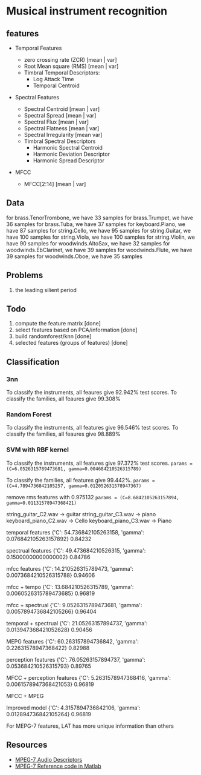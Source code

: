 # Musical instrument recognition

## features

 * Temporal Features
    + zero crossing rate (ZCR) [mean | var]
    + Root Mean square (RMS) [mean | var]
    + Timbral Temporal Descriptors:
        - Log Attack Time
        - Temporal Centroid

 * Spectral Features
    + Spectral Centroid [mean | var]
    + Spectral Spread [mean | var]
    + Spectral Flux [mean | var]
    + Spectral Flatness [mean | var]
    + Spectral Irregularity [mean var]
    + Timbral Spectral Descriptors
        - Harmonic Spectral Centroid
        - Harmonic Deviation Descriptor
        - Harmonic Spread Descriptor

 * MFCC
    + MFCC[2:14] [mean | var]

## Data

for brass.TenorTrombone, we have 33 samples
for brass.Trumpet, we have 36 samples
for brass.Tuba, we have 37 samples
for keyboard.Piano, we have 87 samples
for string.Cello, we have 95 samples
for string.Guitar, we have 100 samples
for string.Viola, we have 100 samples
for string.Violin, we have 90 samples
for woodwinds.AltoSax, we have 32 samples
for woodwinds.EbClarinet, we have 39 samples
for woodwinds.Flute, we have 39 samples
for woodwinds.Oboe, we have 35 samples

## Problems
1. the leading silient period

## Todo
1. compute the feature matrix [done]
2. select features based on PCA/information [done]
3. build randomforest/knn [done]
4. selected features (groups of features) [done]


## Classification
### 3nn
To classify the instruments, all feaures give 92.942% test scores.
To classify the families, all feaures give 99.308%

### Random Forest
To classify the instruments, all features give 96.546% test scores.
To classify the families, all feaures give 98.889%


### SVM with RBF kernel
To classify the instruments, all features give 97.372% test scores.
    `params = (C=6.0526315789473681, gamma=0.004684210526315789)`

To classify the families, all features give 99.442%.
    `params = (C=4.7894736842105257, gamma=0.012052631578947367)`

remove rms features with 0.975132
    `params = (C=8.6842105263157894, gamma=0.01131578947368421)`

string_guitar_C2.wav -> guitar
string_guitar_C3.wav -> piano
keyboard_piano_C2.wav -> Cello
keyboard_piano_C3.wav -> Piano


temporal features
{'C': 54.736842105263158, 'gamma': 0.076842105263157892}
0.84232

spectrual features
{'C': 49.473684210526315, 'gamma': 0.15000000000000002}
0.84786

mfcc features
{'C': 14.210526315789473, 'gamma': 0.0073684210526315788}
0.94606

mfcc + tempo
{'C': 13.684210526315789, 'gamma': 0.0060526315789473685}
0.96819

mfcc + spectrual
{'C': 9.0526315789473681, 'gamma': 0.0057894736842105266}
0.96404

temporal + spectrual
{'C': 21.05263157894737, 'gamma': 0.013947368421052628}
0.90456


MEPG features
{'C': 60.263157894736842, 'gamma': 0.22631578947368422}
0.82988

perception features
{'C': 76.05263157894737, 'gamma': 0.053684210526315793}
0.89765

MFCC + perception features
{'C': 5.2631578947368416, 'gamma': 0.0061578947368421053}
0.96819

MFCC + MPEG


Improved model
{'C': 4.3157894736842106, 'gamma': 0.012894736842105264}
0.96819

For MEPG-7 features, LAT has more unique information than others


## Resources

 * [MPEG-7 Audio Descriptors](http://www-sipl.technion.ac.il/Info/Teaching_Projects_MPEG-7-Audio-Descriptors_e.shtml)
 * [MPEG-7 Reference code in Matlab](http://mpeg7.doc.gold.ac.uk/mirror/v1/Matlab-XM/index.html)
